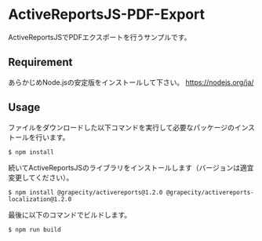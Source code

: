 # ActiveReportsJS-PDF-Export
ActiveReportsJSでPDFエクスポートを行うサンプルです。

## Requirement
あらかじめNode.jsの安定版をインストールして下さい。
https://nodejs.org/ja/

## Usage
ファイルをダウンロードした以下コマンドを実行して必要なパッケージのインストールを行います。
```
$ npm install
```
続いてActiveReportsJSのライブラリをインストールします（バージョンは適宜変更してください）。
```
$ npm install @grapecity/activereports@1.2.0 @grapecity/activereports-localization@1.2.0 
```
最後に以下のコマンドでビルドします。
```
$ npm run build
```
